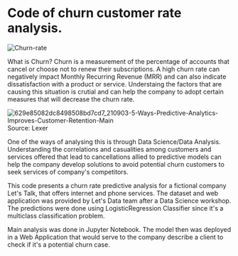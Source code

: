 # Code of churn customer rate analysis.
![Churn-rate](https://user-images.githubusercontent.com/37702071/221876572-4947f71c-7a32-4c7c-b77a-26bc913a9162.jpg)


What is Churn? Churn is a measurement of the percentage of accounts that cancel or choose not to renew their subscriptions. 
A high churn rate can negatively impact Monthly Recurring Revenue (MRR) and can also indicate dissatisfaction with a product or service. Understaing the factors that are causing this situation is crutial and can help the company to adopt certain measures that will decrease the churn rate. 


![629e85082dc8498508bd7cd7_210903-5-Ways-Predictive-Analytics-Improves-Customer-Retention-Main](https://user-images.githubusercontent.com/37702071/221886306-f3a19a33-5f1f-49e9-9711-4e2fc407abc8.png) 
Source: Lexer


One of the ways of analysing this is through Data Science/Data Analysis. Understanding the correlations and casualities among customers and services offered that lead to cancellations allied to predictive models can help the company develop solutions to avoid potential churn customers to seek services of company's competitors.

This code presents a churn rate predictive analysis for a fictional company Let's Talk, that offers internet and phone services. The dataset and web application was provided by Let's Data team after a Data Science workshop. The predictions were done using LogisticRegression Classifier since it's a multiclass classification problem. 

Main analysis was done in Jupyter Notebook. The model then was deployed in a Web Application that would serve to the company describe a client to check if it's a potential churn case.

